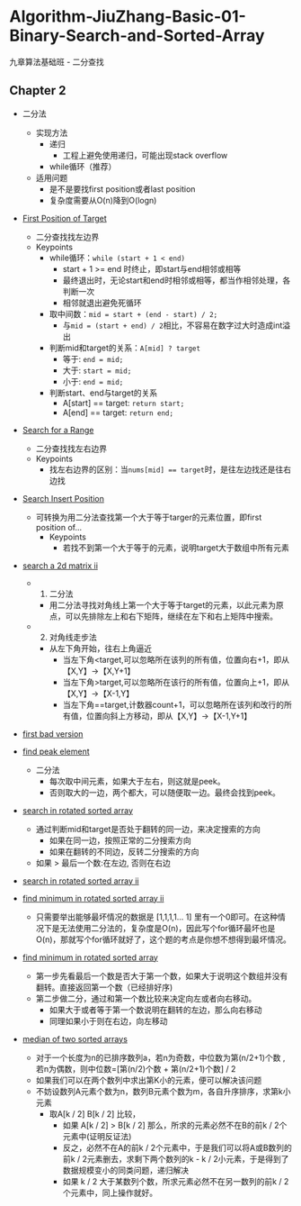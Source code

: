 # Algorithm-JiuZhang-Basic-01-Binary-Search-and-Sorted-Array
九章算法基础班 - 二分查找

## Chapter 2

- 二分法
  - 实现方法
    - 递归
        - 工程上避免使用递归，可能出现stack overflow
    - while循环（推荐）
  - 适用问题
    - 是不是要找first position或者last position
    - 复杂度需要从O(n)降到O(logn)

- [First Position of Target](https://www.lintcode.com/problem/first-position-of-target/description)
  - 二分查找找左边界
  - Keypoints
    - while循环：`while (start + 1 < end)`
      - start + 1 >= end 时终止，即start与end相邻或相等
      - 最终退出时，无论start和end时相邻或相等，都当作相邻处理，各判断一次
      - 相邻就退出避免死循环
    - 取中间数：`mid = start + (end - start) / 2;`
      - 与`mid = (start + end) / 2`相比，不容易在数字过大时造成int溢出
    - 判断mid和target的关系：`A[mid] ? target`
      - 等于: `end = mid;`
      - 大于: `start = mid;`
      - 小于: `end = mid;`
    - 判断start、end与target的关系
      - A[start] == target: `return start;`
      - A[end] == target: `return end;`
            
- [Search for a Range](https://www.lintcode.com/problem/search-for-a-range/)
  - 二分查找找左右边界
  - Keypoints
    - 找左右边界的区别：当`nums[mid] == target`时，是往左边找还是往右边找
  
- [Search Insert Position](https://www.lintcode.com/problem/search-insert-position/description)
  - 可转换为用二分法查找第一个大于等于targer的元素位置，即first position of...
    - Keypoints
      - 若找不到第一个大于等于的元素，说明target大于数组中所有元素
  
- [search a 2d matrix ii](https://www.lintcode.com/problem/search-a-2d-matrix-ii/description)
  - 1. 二分法
    - 用二分法寻找对角线上第一个大于等于target的元素，以此元素为原点，可以先排除左上和右下矩阵，继续在左下和右上矩阵中搜索。
  - 2. 对角线走步法
    - 从左下角开始，往右上角逼近
      - 当左下角<target,可以忽略所在该列的所有值，位置向右+1，即从【X,Y】->【X,Y+1】
      - 当左下角>target,可以忽略所在该行的所有值，位置向上+1，即从【X,Y】->【X-1,Y】
      - 当左下角==target,计数器count+1，可以忽略所在该列和改行的所有值，位置向斜上方移动，即从【X,Y】->【X-1,Y+1】
 
- [first bad version](https://www.lintcode.com/problem/first-bad-version/description)

- [find peak element](https://www.lintcode.com/problem/find-peak-element/description)
  - 二分法
    - 每次取中间元素，如果大于左右，则这就是peek。
    - 否则取大的一边，两个都大，可以随便取一边。最终会找到peek。

- [search in rotated sorted array](https://www.lintcode.com/problem/search-in-rotated-sorted-array/description)
  - 通过判断mid和target是否处于翻转的同一边，来决定搜索的方向
    - 如果在同一边，按照正常的二分搜索方向
    - 如果在翻转的不同边，反转二分搜索的方向
  - 如果 > 最后一个数:在左边, 否则在右边

- [search in rotated sorted array ii](https://www.lintcode.com/problem/search-in-rotated-sorted-array-ii/description)
- [find minimum in rotated sorted array ii](https://www.lintcode.com/problem/find-minimum-in-rotated-sorted-array-ii/description)
  - 只需要举出能够最坏情况的数据是 [1,1,1,1... 1] 里有一个0即可。在这种情况下是无法使用二分法的，复杂度是O(n)，因此写个for循环最坏也是O(n)，那就写个for循环就好了，这个题的考点是你想不想得到最坏情况。

- [find minimum in rotated sorted array](https://www.lintcode.com/problem/find-minimum-in-rotated-sorted-array/description)
  - 第一步先看最后一个数是否大于第一个数，如果大于说明这个数组并没有翻转。直接返回第一个数（已经排好序)
  - 第二步做二分，通过和第一个数比较来决定向左或者向右移动。
    - 如果大于或者等于第一个数说明在翻转的左边，那么向右移动
    - 同理如果小于则在右边，向左移动

- [median of two sorted arrays](https://www.lintcode.com/problem/median-of-two-sorted-arrays/description)
  - 对于一个长度为n的已排序数列a，若n为奇数，中位数为第(n/2+1)个数 , 若n为偶数，则中位数=[第(n/2)个数 + 第(n/2+1)个数] / 2
  - 如果我们可以在两个数列中求出第K小的元素，便可以解决该问题
  - 不妨设数列A元素个数为n，数列B元素个数为m，各自升序排序，求第k小元素
    - 取A[k / 2] B[k / 2] 比较，
      - 如果 A[k / 2] > B[k / 2] 那么，所求的元素必然不在B的前k / 2个元素中(证明反证法)
      - 反之，必然不在A的前k / 2个元素中，于是我们可以将A或B数列的前k / 2元素删去，求剩下两个数列的k - k / 2小元素，于是得到了数据规模变小的同类问题，递归解决
      - 如果 k / 2 大于某数列个数，所求元素必然不在另一数列的前k / 2个元素中，同上操作就好。

